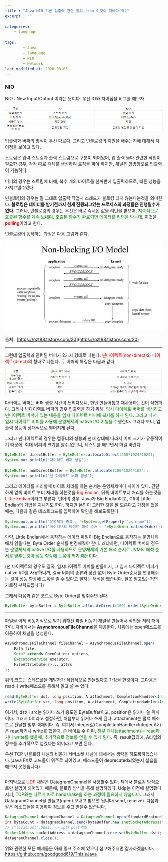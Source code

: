 ```yaml
---
title : "Java NIO 기반 입출력 관련 정리 from 이것이 자바다(책)"
excerpt : ""

categories:
    - language

tags:
        - Java
        - language
        - NIO
        - Network
last_modified_at: 2020-08-03
---
```



### NIO

NIO : New Input/Output 이라는 뜻이다. 우선 IO와 차이점을 비교를 해보자

![IOandNIO](/assets/IOandNIOdiff.png)

입출력과 버퍼의 방식이 우선 다르다. 그리고 넌블로킹의 지원을 해주는지에 대해서 차이점을 보이고 있다.  

스트림은 입력 스트림과 출력 스트림으로 구분이 되어있어, 입 출력 둘다 관련한 작업이 필요한 경우,  각각 따로 객체를 생성하여 로직을 짜야 하지만, 채널은 양방향으로 입출력이 가능하다. 

버퍼의 경우는 스트림에 비해, 복수 개의 바이트를 한꺼번에 입출력하므로, 빠른 성능을 가지고낼수있다. 

넌블로킹의 경우는 말 그대로 입출력 작업시 스레드가 블로킹 되지 않는다는것을 의미한다. **블로킹은 데이터를 받기전까지 현재 진행되고있는 프로세스의 과정들은 진행될수가 없다.** 그러나, 넌블로킹의 경우는 우선은 바로 즉시된 값을 리턴을 받으며, <span style="color:green">지속적으로 호출된 함수를 계속 보내며, 호출된 함수가 완료되면 데이터를 리턴을 받는데,</span> 이것을 <span style="color:red">**polling**</span>이라고 한다.

넌블로킹이 동작하는 과정은 다음 그림과 같다.

![Nonblock](/assets/Nonblocking.png)

출처 : [https://ozt88.tistory.com/20](https://ozt88.tistory.com/20)

---

그런데 입출력과 관련된 버퍼가 2가지 형태로 나뉜다. <span style="color:red">넌다이렉트(non-direct)</span>와 <span style="color:red">다이렉트(direct)</span>의 형태로 나뉜다. 두 버퍼의 특징은 다음과 같다.

![Buffer](/assets/Buffer종류.png)

다이렉트 버퍼는 버퍼 생성 시간이 느리다보니, 한번 만들어놓고 재사용하는것이 적합하다. 그러나 넌다이렉트 버퍼의 경우 입출력을 하기 위해, <span style="color:green">임시 다이렉트 버퍼를 생성하고 넌다이렉트 버퍼에 있는 내용을 임시 다이렉트 버퍼에 복사를 하게 된다. 그러고 나서, 임시 다이렉트 버퍼를 사용해 운영체제의 native I/O 기능을 수행</span>한다. 그러다 보니, 입출력 성능이 상대적으로 떨어지게 된다.

그리고 넌다이렉트의 경우는 컴퓨터의 성능과 현재 상태에 따라서 버퍼 크기가 유동적이기 때문에, 최대 버퍼의 크기를 알수 없으니, 테스트를 해보면서 하길 바란다.

```java
ByteBuffer directBuffer = ByteBuffer.allocateDirect(200*1024*1024);
System.out.println("다이렉트 버퍼 생성");

ByteBuffer nonDirectBuffer = ByteBuffer.allocate(200*1024*1024);
System.out.println("넌 다이렉트 버퍼 생성");

```

그리고 데이터를 처리할때 바이트 처리를 하는 순서는 운영체제마다 차이가 있다. 간단하게 앞쪽 바이트 부터 처리를 하는것을 <span style="color:red">Big Endian</span>, 뒤쪽 바이트부터 처리를 하는것을 <span style="color:red">Little Endian</span>이라고 부른다. 언어의 경우, Java가 Big Endian이고, C#이 Little Endian의 기법을 지니기도 한다. 하지만 본인이 그러한 것을 잘 모른다고 가정을 했을때는,  다음과 같은 테스트코드를 입력하여 확인을 해보도록한다

```java
System.out.println("운영체제 종류 : "+System.getProperty("os.name"));
System.out.println("네이티브의 바이트 해석 순서 : "+ByteOrder.nativeOrder());
```

만약, Little Endian에서 동작하는 데이터 파일이 Big Endian으로 동작하는 운영체제에서 읽을때는, Byte Order 순서를 변경해줘야 한다. 왜냐하면, 다이렉트 버퍼의 경우는 <span style="color:green">운영체제의 native I/O를 사용하므로 운영체제의 기본 해석 순서로 JVM의 해석 순서를 맞추는것이 성능 향상에 도움이 되기 때문</span>이다. 

(넌 다이렉트의 경우도 결국, 임시다이렉트 버퍼를 만들어서, 그 임시 다이렉트 버퍼가 native I/O를 사용하니까, 결국 버퍼의 종류와 상관 없이 Byte Order순서를 변경해주는 것이 성능 향상에 도움을 줄 수 있다고 필자는 해석을 했습니다. 잘못 알고있는거면 가르침 부탁드립니다)

그래서 다음과 같은 코드로 Byte Order를 맞춰주면 된다.

```java
ByteBuffer byteBuffer = ByteBuffer.allocateDirect(100).order(ByteOrder.nativeOrder());
```

---

파일을 이제 비동기적으로 받기 위해선 파일 비동기 채널을 만들어서 작업을 처리 해야 한다. 자바에서는 **AsynchronousFileChannel**을 제공한다. 처음에는 open메소드를 이용하여 채널을 생성한다.

```java
AsynchronousFileChannel fileChannel = AsynchronousFileChannel.open(
	Path file,
	Set<? extends OpenOption> options,
	ExecutorService executor,
	FileAttriebute<?>... attrs
);
```

위의 코드는 스레드풀을 개발자가 직접적으로 만들었다고 가정을 한것이다. 그다음은 read나 write메소드를 통해서 읽고 쓸 수 있다.

```java
read(ByteBuffer dst, long position, A attachment, CompletionHandler<Integer,A> handler);
write(ByteBuffer src, long position, A attachment, CompletionHadnler<Integer,A> handler);
```

여기서, dst나 src는 읽거나 쓰기 용도인 ByteBuffer이고, position은 읽거나 쓸 위치이다. 그래서 0이라고 설정하면, 처음부터 읽거나 쓰게 된다. attachment는 콜백 메소드로 전달할 첨부 객체이다. 즉, 여기서 Integer값(CompletionHandler<Integer,A>)은 read하거나 write를 했을때, 쓴 바이트 수 이며, <span style="color:green">첨부 객체(attachment)는 read하거나 write를 했을때, 추가적으로 정보를 얻을 수 있게 된다.</span> 즉, result값외에, A타입의 정보를 추가적으로 얻겠다는 의미라고 보면 된다.

우선 TCP 넌블로킹 채널와 비동기 서버소켓 채널에 대해서는 생략을 하도록하겠습니다.(Java FX로 코드들이 위주로 되어있고, 메소드들이 deprecated되었는지 실습을 해보지 못했습니다)

---

마지막으로 <span style="color:red">UDP</span> 채널은 DatagramChannel을 사용할수 있다. 책에서 블로킹 방식으로만 설명이 되어있기 때문에, 블로킹 방식을 통해 설명하겠다. Udp는 이전에 설명했다시피, <span style="color:green">TCP와는 다르게 따로 handshake을 하는 과정이 필요하지 않습니다.</span> 그래서 DatagramChannel을 만들고(open) 보내고 받으면 됩니다(send, receive). 다음과 같은 메소드들을 이용하여 정보를 주고 받을수 있습니다.

```java
DatagramChannel datagramChannel = DatagramChannel.open(StandardProtocolFamily.INET);
int byteCount = datagramChannel.send(byteBuffer,new InetSocketAddress("localhost",5001));
// ("localhost",5001) -> ip와 port번호
SocketAddress socketAddress = datagramChannel.receive(ByteBuffer dst);
datagramChannel.close();
```

위와 관련한 모든 예제들은 아래 링크 주소에 있으니 참고해주시면 감사하겠습니다.  
<https://github.com/goodgood619/ThisIsJava>